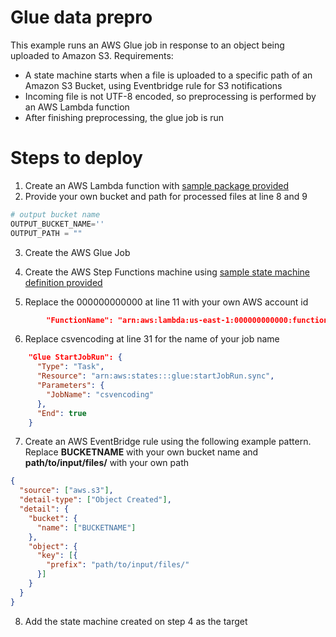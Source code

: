 # Glue data prepro
This example runs an AWS Glue job in response to an object being uploaded to Amazon S3. Requirements:
* A state machine starts when a file is uploaded to a specific path of an Amazon S3 Bucket, using Eventbridge rule for S3 notifications
* Incoming file is not UTF-8 encoded, so preprocessing is performed by an AWS Lambda function
* After finishing preprocessing, the glue job is run

# Steps to deploy
1. Create an AWS Lambda function with [sample package provided](csvencodings.py.zip)
2. Provide your own bucket and path for processed files at line 8 and 9
````python
# output bucket name
OUTPUT_BUCKET_NAME=''
OUTPUT_PATH = ""
````

3. Create the AWS Glue Job

4. Create the AWS Step Functions machine using [sample state machine definition provided](stepfunctions.json)
5. Replace the 000000000000 at line 11 with your own AWS account id 
````json
        "FunctionName": "arn:aws:lambda:us-east-1:000000000000:function:csvencoding"
````
6. Replace csvencoding at line 31 for the name of your job name 
````json
    "Glue StartJobRun": {
      "Type": "Task",
      "Resource": "arn:aws:states:::glue:startJobRun.sync",
      "Parameters": {
        "JobName": "csvencoding"
      },
      "End": true
    }
````
7. Create an AWS EventBridge rule using the following example pattern. Replace **BUCKETNAME** with your own bucket name and **path/to/input/files/** with your own path
````json
{
  "source": ["aws.s3"],
  "detail-type": ["Object Created"],
  "detail": {
    "bucket": {
      "name": ["BUCKETNAME"]
    },
    "object": {
      "key": [{
        "prefix": "path/to/input/files/"
      }]
    }
  }
}
````
8. Add the state machine created on step 4 as the target